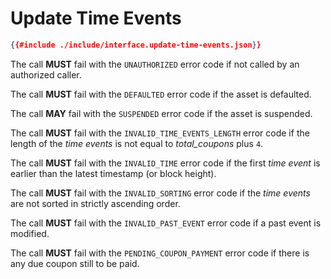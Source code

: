 # Update Time Events

```json
{{#include ./include/interface.update-time-events.json}}
```

The call **MUST** fail with the `UNAUTHORIZED` error code if not called by an authorized
caller.

The call **MUST** fail with the `DEFAULTED` error code if the asset is defaulted.

The call **MAY** fail with the `SUSPENDED` error code if the asset is suspended.

The call **MUST** fail with the `INVALID_TIME_EVENTS_LENGTH` error code if the length
of the *time events* is not equal to *total\_coupons* plus `4`.

The call **MUST** fail with the `INVALID_TIME` error code if the first *time event*
is earlier than the latest timestamp (or block height).

The call **MUST** fail with the `INVALID_SORTING` error code if the *time events*
are not sorted in strictly ascending order.

The call **MUST** fail with the `INVALID_PAST_EVENT` error code if a past event
is modified.

The call **MUST** fail with the `PENDING_COUPON_PAYMENT` error code if there is
any due coupon still to be paid.
